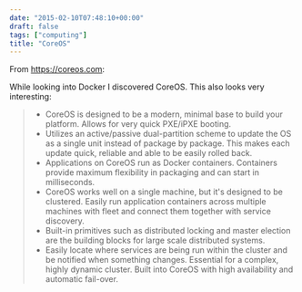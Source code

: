 ```yaml
---
date: "2015-02-10T07:48:10+00:00"
draft: false
tags: ["computing"]
title: "CoreOS"
---
```

From https://coreos.com:

While looking into Docker I discovered CoreOS. This also looks very interesting:

>- CoreOS is designed to be a modern, minimal base to build your platform. Allows for very quick PXE/iPXE booting.
>- Utilizes an active/passive dual-partition scheme to update the OS as a single unit instead of package by package. This makes each update quick, reliable and able to be easily rolled back.
>- Applications on CoreOS run as Docker containers. Containers provide maximum flexibility in packaging and can start in milliseconds.
>- CoreOS works well on a single machine, but it's designed to be clustered. Easily run application containers across multiple machines with fleet and connect them together with service discovery.
>- Built-in primitives such as distributed locking and master election are the building blocks for large scale distributed systems.
>- Easily locate where services are being run within the cluster and be notified when something changes. Essential for a complex, highly dynamic cluster. Built into CoreOS with high availability and automatic fail-over.
